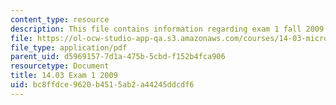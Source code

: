 ```yaml
---
content_type: resource
description: This file contains information regarding exam 1 fall 2009.
file: https://ol-ocw-studio-app-qa.s3.amazonaws.com/courses/14-03-microeconomic-theory-and-public-policy-fall-2016/bc8ffdce9620b4515ab2a44245ddcdf6_MIT14_03F16_exam1_09.pdf
file_type: application/pdf
parent_uid: d5969157-7d1a-475b-5cbd-f152b4fca906
resourcetype: Document
title: 14.03 Exam 1 2009
uid: bc8ffdce-9620-b451-5ab2-a44245ddcdf6
---
```


